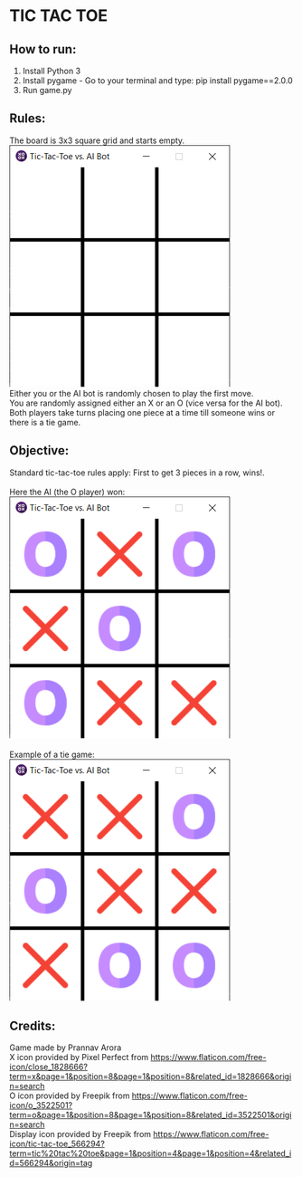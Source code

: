 # TIC TAC TOE 

## How to run:
1. Install Python 3
2. Install pygame - Go to your terminal and type: pip install pygame==2.0.0
3. Run game.py


## Rules:
The board is 3x3 square grid and starts empty.\
![Empty board](https://github.com/bluepra/TicTacToe/blob/main/images/empty_board.PNG?raw=true)\
Either you or the AI bot is randomly chosen to play the first move.\
You are randomly assigned either an X or an O (vice versa for the AI bot). \
Both players take turns placing one piece at a time till someone wins or there is a tie game. 


## Objective:
Standard tic-tac-toe rules apply: First to get 3 pieces in a row, wins!.\
\
Here the AI (the O player) won:\
![Win example](https://github.com/bluepra/TicTacToe/blob/main/images/win_example.PNG?raw=true)\
\
Example of a tie game:\
![Tie example](https://github.com/bluepra/TicTacToe/blob/main/images/tie_game.PNG?raw=true)

## Credits:
Game made by Prannav Arora\
X icon provided by Pixel Perfect from https://www.flaticon.com/free-icon/close_1828666?term=x&page=1&position=8&page=1&position=8&related_id=1828666&origin=search \
O icon provided by Freepik from https://www.flaticon.com/free-icon/o_3522501?term=o&page=1&position=8&page=1&position=8&related_id=3522501&origin=search \
Display icon provided by Freepik from https://www.flaticon.com/free-icon/tic-tac-toe_566294?term=tic%20tac%20toe&page=1&position=4&page=1&position=4&related_id=566294&origin=tag
